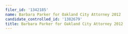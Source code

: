 ```yaml
---
filer_id: '1342185'
name: Barbara Parker for Oakland City Attorney 2012
candidate_controlled_id: '1382679'
title: Barbara Parker for Oakland City Attorney 2012
---
```

